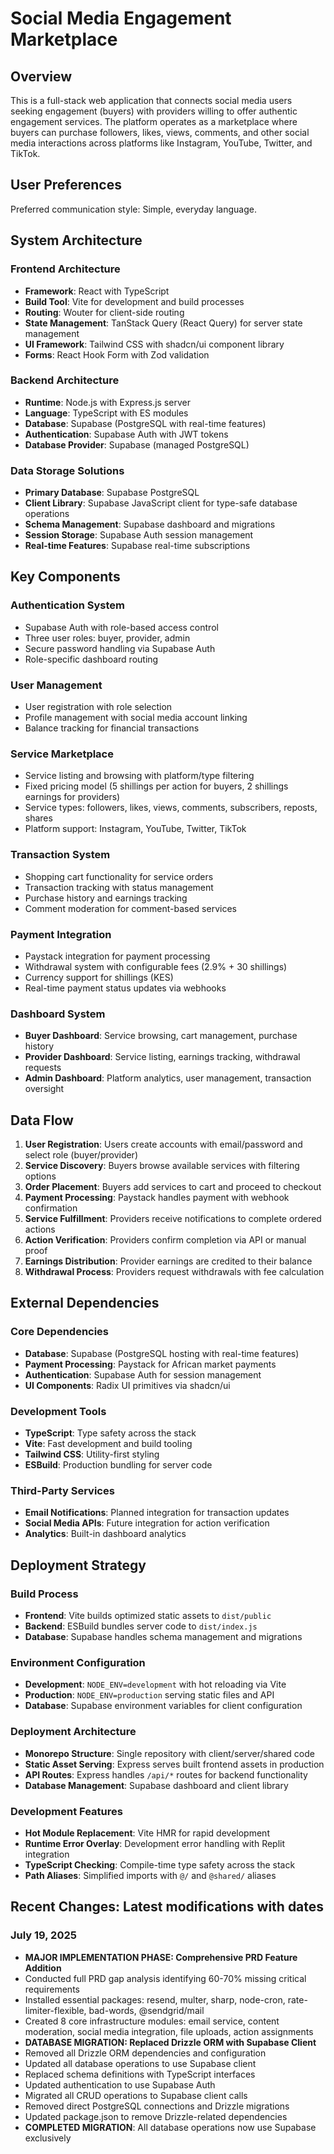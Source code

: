 # Social Media Engagement Marketplace

## Overview

This is a full-stack web application that connects social media users seeking engagement (buyers) with providers willing to offer authentic engagement services. The platform operates as a marketplace where buyers can purchase followers, likes, views, comments, and other social media interactions across platforms like Instagram, YouTube, Twitter, and TikTok.

## User Preferences

Preferred communication style: Simple, everyday language.

## System Architecture

### Frontend Architecture
- **Framework**: React with TypeScript
- **Build Tool**: Vite for development and build processes
- **Routing**: Wouter for client-side routing
- **State Management**: TanStack Query (React Query) for server state management
- **UI Framework**: Tailwind CSS with shadcn/ui component library
- **Forms**: React Hook Form with Zod validation

### Backend Architecture
- **Runtime**: Node.js with Express.js server
- **Language**: TypeScript with ES modules
- **Database**: Supabase (PostgreSQL with real-time features)
- **Authentication**: Supabase Auth with JWT tokens
- **Database Provider**: Supabase (managed PostgreSQL)

### Data Storage Solutions
- **Primary Database**: Supabase PostgreSQL
- **Client Library**: Supabase JavaScript client for type-safe database operations
- **Schema Management**: Supabase dashboard and migrations
- **Session Storage**: Supabase Auth session management
- **Real-time Features**: Supabase real-time subscriptions

## Key Components

### Authentication System
- Supabase Auth with role-based access control
- Three user roles: buyer, provider, admin
- Secure password handling via Supabase Auth
- Role-specific dashboard routing

### User Management
- User registration with role selection
- Profile management with social media account linking
- Balance tracking for financial transactions

### Service Marketplace
- Service listing and browsing with platform/type filtering
- Fixed pricing model (5 shillings per action for buyers, 2 shillings earnings for providers)
- Service types: followers, likes, views, comments, subscribers, reposts, shares
- Platform support: Instagram, YouTube, Twitter, TikTok

### Transaction System
- Shopping cart functionality for service orders
- Transaction tracking with status management
- Purchase history and earnings tracking
- Comment moderation for comment-based services

### Payment Integration
- Paystack integration for payment processing
- Withdrawal system with configurable fees (2.9% + 30 shillings)
- Currency support for shillings (KES)
- Real-time payment status updates via webhooks

### Dashboard System
- **Buyer Dashboard**: Service browsing, cart management, purchase history
- **Provider Dashboard**: Service listing, earnings tracking, withdrawal requests
- **Admin Dashboard**: Platform analytics, user management, transaction oversight

## Data Flow

1. **User Registration**: Users create accounts with email/password and select role (buyer/provider)
2. **Service Discovery**: Buyers browse available services with filtering options
3. **Order Placement**: Buyers add services to cart and proceed to checkout
4. **Payment Processing**: Paystack handles payment with webhook confirmation
5. **Service Fulfillment**: Providers receive notifications to complete ordered actions
6. **Action Verification**: Providers confirm completion via API or manual proof
7. **Earnings Distribution**: Provider earnings are credited to their balance
8. **Withdrawal Process**: Providers request withdrawals with fee calculation

## External Dependencies

### Core Dependencies
- **Database**: Supabase (PostgreSQL hosting with real-time features)
- **Payment Processing**: Paystack for African market payments
- **Authentication**: Supabase Auth for session management
- **UI Components**: Radix UI primitives via shadcn/ui

### Development Tools
- **TypeScript**: Type safety across the stack
- **Vite**: Fast development and build tooling
- **Tailwind CSS**: Utility-first styling
- **ESBuild**: Production bundling for server code

### Third-Party Services
- **Email Notifications**: Planned integration for transaction updates
- **Social Media APIs**: Future integration for action verification
- **Analytics**: Built-in dashboard analytics

## Deployment Strategy

### Build Process
- **Frontend**: Vite builds optimized static assets to `dist/public`
- **Backend**: ESBuild bundles server code to `dist/index.js`
- **Database**: Supabase handles schema management and migrations

### Environment Configuration
- **Development**: `NODE_ENV=development` with hot reloading via Vite
- **Production**: `NODE_ENV=production` serving static files and API
- **Database**: Supabase environment variables for client configuration

### Deployment Architecture
- **Monorepo Structure**: Single repository with client/server/shared code
- **Static Asset Serving**: Express serves built frontend assets in production
- **API Routes**: Express handles `/api/*` routes for backend functionality
- **Database Management**: Supabase dashboard and client library

### Development Features
- **Hot Module Replacement**: Vite HMR for rapid development
- **Runtime Error Overlay**: Development error handling with Replit integration
- **TypeScript Checking**: Compile-time type safety across the stack
- **Path Aliases**: Simplified imports with `@/` and `@shared/` aliases

## Recent Changes: Latest modifications with dates

### July 19, 2025
- **MAJOR IMPLEMENTATION PHASE: Comprehensive PRD Feature Addition**
- Conducted full PRD gap analysis identifying 60-70% missing critical requirements
- Installed essential packages: resend, multer, sharp, node-cron, rate-limiter-flexible, bad-words, @sendgrid/mail
- Created 8 core infrastructure modules: email service, content moderation, social media integration, file uploads, action assignments
- **DATABASE MIGRATION: Replaced Drizzle ORM with Supabase Client**
- Removed all Drizzle ORM dependencies and configuration
- Updated all database operations to use Supabase client
- Replaced schema definitions with TypeScript interfaces
- Updated authentication to use Supabase Auth
- Migrated all CRUD operations to Supabase client calls
- Removed direct PostgreSQL connections and Drizzle migrations
- Updated package.json to remove Drizzle-related dependencies
- **COMPLETED MIGRATION**: All database operations now use Supabase exclusively